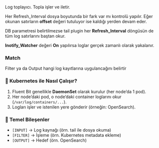 Log toplayıcı. Topla işler ve iletir.

Her Refresh_Interval dosya boyutunda bir fark var mı kontrolü yapılır. Eğer okunan satırların **offset** değeri tutuluyor ise kaldığı yerden devam eder.

DB parametresi belirtilmezse tail plugin her **Refresh_Interval** döngüsün de tüm log satırlarını baştan okur.

**Inotify_Watcher** değeri **On** yapılırsa loglar gerçek zamanlı olarak yakalanır.

### Match
Filter ya da Output hangi log kayıtlarına uygulancağını belirtir


### 🔹 Kubernetes ile Nasıl Çalışır?

1. Fluent Bit genellikle **DaemonSet** olarak kurulur (her node’da 1 pod).
2. Her node’daki pod, o node’daki container loglarını okur (`/var/log/containers/...`).
3. Logları işler ve istenilen yere gönderir (örneğin: OpenSearch).
### 🔹 Temel Bileşenler

- `[INPUT]` → Log kaynağı (örn. tail ile dosya okuma)
- `[FILTER]` → İşleme (örn. Kubernetes metadata ekleme)
- `[OUTPUT]` → Hedef (örn. OpenSearch)